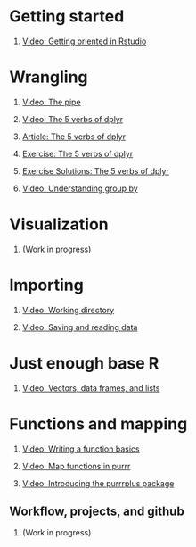 # Getting started

1. [Video: Getting oriented in Rstudio](https://www.youtube.com/watch?v=lTTJPRwnONE&list=PLLxj8fULvXwGOf8uHlL4Tr62oXSB5k_in&index=2)

# Wrangling

1. [Video: The pipe](https://www.youtube.com/watch?v=9yjhxvu-pDg&index=4&list=PLLxj8fULvXwGOf8uHlL4Tr62oXSB5k_in)

1. [Video: The 5 verbs of dplyr](https://www.youtube.com/watch?v=sVISY_27znA&index=8&list=PLLxj8fULvXwGOf8uHlL4Tr62oXSB5k_in)

1. [Article: The 5 verbs of dplyr](content/the-5-verbs-of-dplyr/the-5-verbs-of-dplyr-article.html)

1. [Exercise: The 5 verbs of dplyr](content/the-5-verbs-of-dplyr/the-5-verbs-of-dplyr-exercise.html)

1. [Exercise Solutions: The 5 verbs of dplyr](content/the-5-verbs-of-dplyr/the-5-verbs-of-dplyr-solutions.html)

1. [Video: Understanding group by](https://www.youtube.com/watch?v=6xbGZDUu5W4&list=PLLxj8fULvXwGOf8uHlL4Tr62oXSB5k_in)

# Visualization

1. (Work in progress)

# Importing

1. [Video: Working directory](https://www.youtube.com/watch?v=lWe7sMmynJk&index=6&list=PLLxj8fULvXwGOf8uHlL4Tr62oXSB5k_in)

1. [Video: Saving and reading data](https://www.youtube.com/watch?v=Y3Nzz6WEl_E&list=PLLxj8fULvXwGOf8uHlL4Tr62oXSB5k_in)

# Just enough base R

1. [Video: Vectors, data frames, and lists](https://www.youtube.com/watch?v=XHAm_V-KZE8&list=PLLxj8fULvXwGOf8uHlL4Tr62oXSB5k_in)

# Functions and mapping

1. [Video: Writing a function basics](https://www.youtube.com/watch?v=zA5eVuUMM8U&index=10&list=PLLxj8fULvXwGOf8uHlL4Tr62oXSB5k_in)

1. [Video: Map functions in purrr](https://www.youtube.com/watch?v=A8UaL47UXYE&list=PLLxj8fULvXwGOf8uHlL4Tr62oXSB5k_in)

1. [Video: Introducing the purrrplus package](https://www.youtube.com/watch?v=7QWzuBiHDk8&list=PLLxj8fULvXwGOf8uHlL4Tr62oXSB5k_in)

## Workflow, projects, and github

1. (Work in progress)
